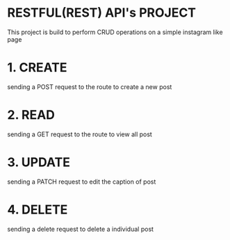 # RESTFUL(REST) API's PROJECT

This project is build to perform CRUD operations on a simple instagram like page
# 1. CREATE
sending a POST request to the route to create a new post 
# 2. READ
sending a GET request to the route to view all post 
# 3. UPDATE
sending a PATCH request to edit the caption of post
# 4. DELETE
sending a delete request to delete a individual post